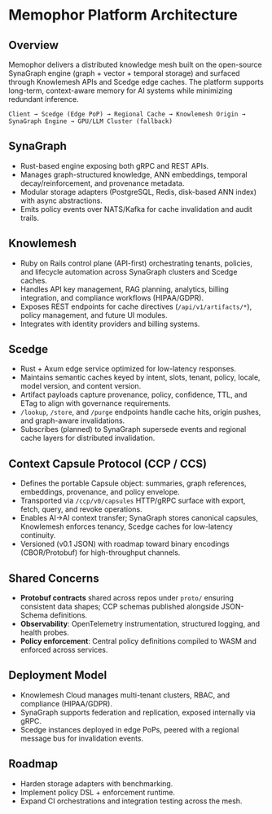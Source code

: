 # Memophor Platform Architecture

## Overview

Memophor delivers a distributed knowledge mesh built on the open-source SynaGraph engine (graph + vector + temporal storage) and surfaced through Knowlemesh APIs and Scedge edge caches. The platform supports long-term, context-aware memory for AI systems while minimizing redundant inference.

```
Client → Scedge (Edge PoP) → Regional Cache → Knowlemesh Origin → SynaGraph Engine → GPU/LLM Cluster (fallback)
```

## SynaGraph

- Rust-based engine exposing both gRPC and REST APIs.
- Manages graph-structured knowledge, ANN embeddings, temporal decay/reinforcement, and provenance metadata.
- Modular storage adapters (PostgreSQL, Redis, disk-based ANN index) with async abstractions.
- Emits policy events over NATS/Kafka for cache invalidation and audit trails.

## Knowlemesh

- Ruby on Rails control plane (API-first) orchestrating tenants, policies, and lifecycle automation across SynaGraph clusters and Scedge caches.
- Handles API key management, RAG planning, analytics, billing integration, and compliance workflows (HIPAA/GDPR).
- Exposes REST endpoints for cache directives (`/api/v1/artifacts/*`), policy management, and future UI modules.
- Integrates with identity providers and billing systems.

## Scedge

- Rust + Axum edge service optimized for low-latency responses.
- Maintains semantic caches keyed by intent, slots, tenant, policy, locale, model version, and content version.
- Artifact payloads capture provenance, policy, confidence, TTL, and ETag to align with governance requirements.
- `/lookup`, `/store`, and `/purge` endpoints handle cache hits, origin pushes, and graph-aware invalidations.
- Subscribes (planned) to SynaGraph supersede events and regional cache layers for distributed invalidation.

## Context Capsule Protocol (CCP / CCS)

- Defines the portable Capsule object: summaries, graph references, embeddings, provenance, and policy envelope.
- Transported via `/ccp/v0/capsules` HTTP/gRPC surface with export, fetch, query, and revoke operations.
- Enables AI→AI context transfer; SynaGraph stores canonical capsules, Knowlemesh enforces tenancy, Scedge caches for low-latency continuity.
- Versioned (v0.1 JSON) with roadmap toward binary encodings (CBOR/Protobuf) for high-throughput channels.

## Shared Concerns

- **Protobuf contracts** shared across repos under `proto/` ensuring consistent data shapes; CCP schemas published alongside JSON-Schema definitions.
- **Observability**: OpenTelemetry instrumentation, structured logging, and health probes.
- **Policy enforcement**: Central policy definitions compiled to WASM and enforced across services.

## Deployment Model

- Knowlemesh Cloud manages multi-tenant clusters, RBAC, and compliance (HIPAA/GDPR).
- SynaGraph supports federation and replication, exposed internally via gRPC.
- Scedge instances deployed in edge PoPs, peered with a regional message bus for invalidation events.

## Roadmap

- Harden storage adapters with benchmarking.
- Implement policy DSL + enforcement runtime.
- Expand CI orchestrations and integration testing across the mesh.
